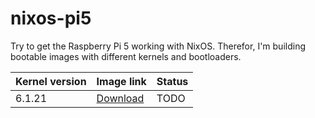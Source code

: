 # nixos-pi5

Try to get the Raspberry Pi 5 working with NixOS.
Therefor, I'm building bootable images with different kernels and bootloaders.

| Kernel version | Image link       | Status |
| -------------- | ---------------- | ------ |
| 6.1.21         | [Download](TODO) | TODO   |
